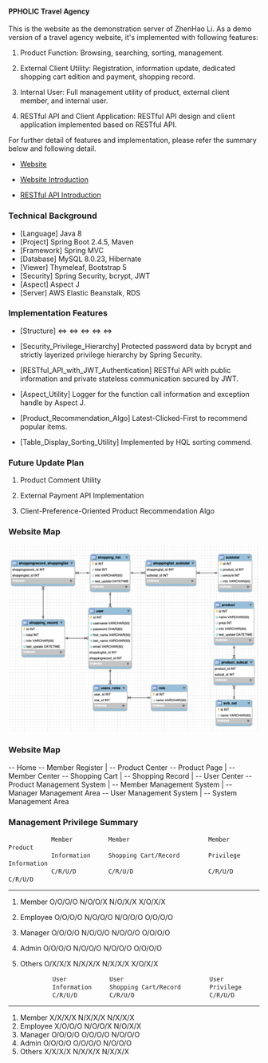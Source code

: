#### PPHOLIC Travel Agency ####

This is the website as the demonstration server of ZhenHao Li.
As a demo version of a travel agency website, it's implemented with following features:

1. Product Function: Browsing, searching, sorting, management.

2. External Client Utility: Registration, information update, dedicated shopping cart edition and payment, shopping record. 

3. Internal User: Full management utility of product, external client member, and internal user.

4. RESTful API and Client Application: RESTful API design and client application implemented based on RESTful API.


For further detail of features and implementation, please refer the summary below and following detail.

* [Website](http://travel.ppholic.tw)

* [Website Introduction](http://travel.ppholic.tw/website-introdcution)

* [RESTful API Introduction](http://travel.ppholic.tw/rest-api-introdcution)



### Technical Background

* [Language]    Java 8
* [Project]     Spring Boot 2.4.5, Maven
* [Framework]   Spring MVC
* [Database]    MySQL 8.0.23, Hibernate
* [Viewer]      Thymeleaf, Bootstrap 5
* [Security]    Spring Security, bcrypt, JWT
* [Aspect]      Aspect J
* [Server]      AWS Elastic Beanstalk, RDS



### Implementation Features

* [Structure] <Viewer> <=> <Controller> <=> <Service> <=> <DAO> <=> <Hibernate> <=> <MySQL on AWS RDS>

* [Security_Privilege_Hierarchy] Protected password data by bcrypt and strictly layerized privilege hierarchy by Spring Security.

* [RESTful_API_with_JWT_Authentication] RESTful API with public information and private stateless communication secured by JWT.

* [Aspect_Utility] Logger for the function call information and exception handle by Aspect J.

* [Product_Recommendation_Algo] Latest-Clicked-First to recommend popular items.

* [Table_Display_Sorting_Utility] Implemented by HQL sorting commend.



### Future Update Plan

1. Product Comment Utility

2. External Payment API Implementation

3. Client-Preference-Oriented Product Recommendation Algo



### Website Map
![image](../ppholic_server_demo/src/main/resources/static/images/SQL_Scheme.png)



### Website Map

-- Home --  Member Register
        |
        --  Product Center  --  Product Page
        |
        --  Member Center   --  Shopping Cart
                            |
                            --  Shopping Record
                            |
                            --  User Center     --  Product Management System
                                                |
                                                --  Member Management System
                                                |
                                                --  Manager Management Area     --  User Management System
                                                |
                                                --  System Management Area



### Management Privilege Summary

                Member          Member                      Member          Product
                Information     Shopping Cart/Record        Privilege       Information
                C/R/U/D         C/R/U/D                     C/R/U/D         C/R/U/D
------------------------------------------------------------------------------------------------------------------------
1. Member       O/O/O/O         N/O/O/X                     N/O/X/X         X/O/X/X
2. Employee     O/O/O/O         N/O/O/O                     N/O/O/O         O/O/O/O
3. Manager      O/O/O/O         N/O/O/O                     N/O/O/O         O/O/O/O
4. Admin        O/O/O/O         N/O/O/O                     N/O/O/O         O/O/O/O
5. Others       O/X/X/X         N/X/X/X                     N/X/X/X         X/O/X/X


                User            User                        User
                Information     Shopping Cart/Record        Privilege
                C/R/U/D         C/R/U/D                     C/R/U/D
------------------------------------------------------------------------------------------------------------------------
1. Member       X/X/X/X         N/X/X/X                     N/X/X/X
2. Employee     X/O/O/O         N/O/O/X                     N/O/X/X
3. Manager      O/O/O/O         O/O/O/O                     N/O/O/O
4. Admin        O/O/O/O         O/O/O/O                     N/O/O/O
5. Others       X/X/X/X         N/X/X/X                     N/X/X/X